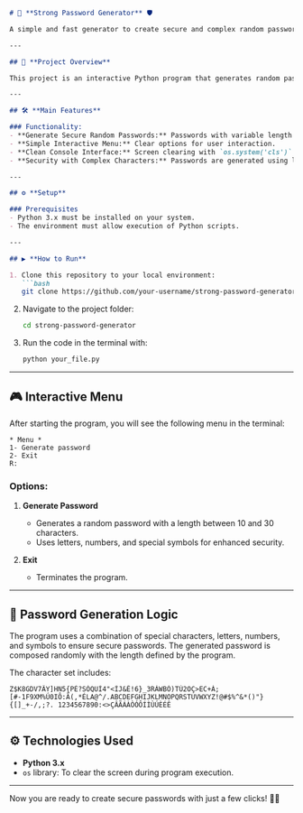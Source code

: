 ````markdown
# 🔑 **Strong Password Generator** 🛡️

A simple and fast generator to create secure and complex random passwords. Ideal for creating strong passwords for different applications or systems.

---

## 🚀 **Project Overview**

This project is an interactive Python program that generates random passwords using a combination of special characters, letters, and numbers. The user can generate a password whenever they want or exit the program via the interactive menu.

---

## 🛠️ **Main Features**

### Functionality:
- **Generate Secure Random Passwords:** Passwords with variable length between 10 and 30 characters.
- **Simple Interactive Menu:** Clear options for user interaction.
- **Clean Console Interface:** Screen clearing with `os.system('cls')` for a pleasant experience.
- **Security with Complex Characters:** Passwords are generated using letters, numbers, and special symbols.

---

## ⚙️ **Setup**

### Prerequisites
- Python 3.x must be installed on your system.
- The environment must allow execution of Python scripts.

---

## ▶️ **How to Run**

1. Clone this repository to your local environment:
   ```bash
   git clone https://github.com/your-username/strong-password-generator.git
````

2. Navigate to the project folder:

   ```bash
   cd strong-password-generator
   ```

3. Run the code in the terminal with:

   ```bash
   python your_file.py
   ```

---

## 🎮 **Interactive Menu**

After starting the program, you will see the following menu in the terminal:

```
* Menu *
1- Generate password
2- Exit
R:
```

### Options:

1. **Generate Password**

   * Generates a random password with a length between 10 and 30 characters.
   * Uses letters, numbers, and special symbols for enhanced security.

2. **Exit**

   * Terminates the program.

---

## 🧮 **Password Generation Logic**

The program uses a combination of special characters, letters, numbers, and symbols to ensure secure passwords. The generated password is composed randomly with the length defined by the program.

The character set includes:

```
Z$K8GDV7ÂY]HN5{PÈ?SÒQUÌ4"<ÍJ&Ê!6}_3RÁWBÓ)TÙ2OÇ>EC+À;[#-1F9XM%Ú0IÔ:Ã(,*ÉLA@^/.ABCDEFGHIJKLMNOPQRSTUVWXYZ!@#$%^&*()"}{[]_+-/,;?. 1234567890:<>ÇÂÃÁÀÒÓÔÍÌÙÚÈÉÊ
```

---

## ⚙️ **Technologies Used**

* **Python 3.x**
* `os` library: To clear the screen during program execution.

---

Now you are ready to create secure passwords with just a few clicks! 🔑✨

```
```
